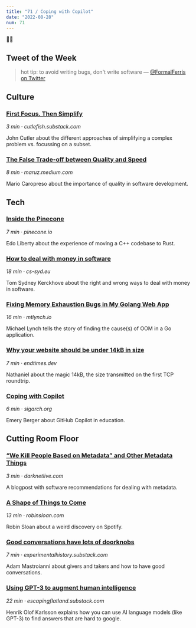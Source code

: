 ```yaml
---
title: "71 / Coping with Copilot"
date: "2022-08-28"
num: 71
---
```


✌🏻

## Tweet of the Week

> hot tip: to avoid writing bugs, don't write software
> — [@FormalFerris on Twitter](https://twitter.com/FormalFerris/status/1533269806731776002)

## Culture

### [First Focus. Then Simplify](https://cutlefish.substack.com/p/tbm-2852-first-focus-then-simplify)

_3 min · cutlefish.substack.com_

John Cutler about the different approaches of simplifying a complex problem vs. focussing on a subset.

### [The False Trade-off between Quality and Speed](https://maruz.medium.com/the-false-trade-off-between-quality-and-speed-7f0f9e93fdd)

_8 min · maruz.medium.com_

Mario Caropreso about the importance of quality in software development.

## Tech

### [Inside the Pinecone](https://www.pinecone.io/learn/inside-the-pinecone/)

_7 min · pinecone.io_

Edo Liberty about the experience of moving a C++ codebase to Rust.

### [How to deal with money in software](https://cs-syd.eu/posts/2022-08-22-how-to-deal-with-money-in-software)

_18 min · cs-syd.eu_

Tom Sydney Kerckhove about the right and wrong ways to deal with money in software.

### [Fixing Memory Exhaustion Bugs in My Golang Web App](https://mtlynch.io/notes/picoshare-perf/)

_16 min · mtlynch.io_

Michael Lynch tells the story of finding the cause(s) of OOM in a Go application.

### [Why your website should be under 14kB in size](https://endtimes.dev/why-your-website-should-be-under-14kb-in-size/)

_7 min · endtimes.dev_

Nathaniel about the magic 14kB, the size transmitted on the first TCP roundtrip.

### [Coping with Copilot](https://www.sigarch.org/coping-with-copilot/)

_6 min · sigarch.org_

Emery Berger about GitHub Copilot in education.

## Cutting Room Floor

### [“We Kill People Based on Metadata” and Other Metadata Things](https://darknetlive.com/post/former-nsa-director-will-kill-you-via-metadata/)

_3 min · darknetlive.com_

A blogpost with software recommendations for dealing with metadata.

### [A Shape of Things to Come](https://www.robinsloan.com/newsletters/visions/#spotify)

_13 min · robinsloan.com_

Robin Sloan about a weird discovery on Spotify.

### [Good conversations have lots of doorknobs](https://experimentalhistory.substack.com/p/good-conversations-have-lots-of-doorknobs)

_7 min · experimentalhistory.substack.com_

Adam Mastroianni about givers and takers and how to have good conversations.

### [Using GPT-3 to augment human intelligence](https://escapingflatland.substack.com/p/gpt-3)

_22 min · escapingflatland.substack.com_

Henrik Olof Karlsson explains how you can use AI language models (like GPT-3) to find answers that are hard to google.
